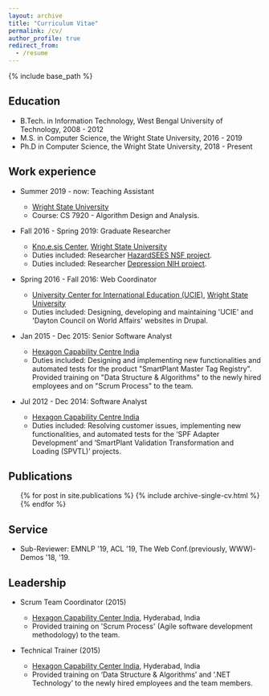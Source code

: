 ```yaml
---
layout: archive
title: "Curriculum Vitae"
permalink: /cv/
author_profile: true
redirect_from:
  - /resume
---
```


{% include base_path %}

Education
-----
* B.Tech. in Information Technology, West Bengal University of Technology, 2008 - 2012
* M.S. in Computer Science, the Wright State University, 2016 - 2019
* Ph.D in Computer Science, the Wright State University, 2018 - Present

Work experience
-----
* Summer 2019 - now: Teaching Assistant
  * [Wright State University](wright.edu)
  * Course: CS 7920 - Algorithm Design and Analysis.
  
* Fall 2016 - Spring 2019: Graduate Researcher
  * [Kno.e.sis Center](knoesis.org), [Wright State University](wright.edu)
  * Duties included: Researcher [HazardSEES NSF project](http://wiki.knoesis.org/index.php/Social_and_Physical_Sensing_Enabled_Decision_Support).
  * Duties included: Researcher [Depression NIH project](http://wiki.knoesis.org/index.php/Modeling_Social_Behavior_for_Healthcare_Utilization_in_Depression).

* Spring 2016 - Fall 2016: Web Coordinator
  * [University Center for International Education (UCIE)](https://www.wright.edu/international-education), [Wright State University](wright.edu)
  * Duties included: Designing, developing and maintaining 'UCIE' and 'Dayton Council on World Affairs' websites in Drupal.

* Jan 2015 - Dec 2015: Senior Software Analyst
  * [Hexagon Capability Centre India](https://hexagon.com/our-business/research-and-development/hexagon-cci)
  * Duties included: Designing and implementing new functionalities and automated tests for the product "SmartPlant Master Tag Registry". Provided training on "Data Structure & Algorithms" to the newly hired employees and on "Scrum Process" to the team.

* Jul 2012 - Dec 2014: Software Analyst
  * [Hexagon Capability Centre India](https://hexagon.com/our-business/research-and-development/hexagon-cci)
  * Duties included: Resolving customer issues, implementing new functionalities, and automated tests for the ‘SPF Adapter Development’ and ‘SmartPlant Validation Transformation and Loading (SPVTL)’ projects.

<!-- Skills
-----
* Skill 1
* Skill 2
  * Sub-skill 2.1
  * Sub-skill 2.2
  * Sub-skill 2.3
* Skill 3 -->

Publications
-----
  <ul>{% for post in site.publications %}
    {% include archive-single-cv.html %}
  {% endfor %}</ul>
  
<!-- Talks
-----
  <ul>{% for post in site.talks %}
    {% include archive-single-talk-cv.html %}
  {% endfor %}</ul> -->
  
<!-- Teaching
-----
  <ul>{% for post in site.teaching %}
    {% include archive-single-cv.html %}
  {% endfor %}</ul> -->
  
Service
------
* Sub-Reviewer: EMNLP '19, ACL '19, The Web Conf.(previously, WWW)-Demos '18, '19.
  
Leadership
-----
* Scrum Team Coordinator (2015)
  * [Hexagon Capability Center India](https://hexagon.com/our-business/research-and-development/hexagon-cci), Hyderabad, India
  * Provided training on 'Scrum Process' (Agile software development methodology) to the team.

* Technical Trainer (2015)
  * [Hexagon Capability Center India](https://hexagon.com/our-business/research-and-development/hexagon-cci), Hyderabad, India
  * Provided training on ‘Data Structure & Algorithms’ and ‘.NET Technology’ to the newly hired employees and the team members.
